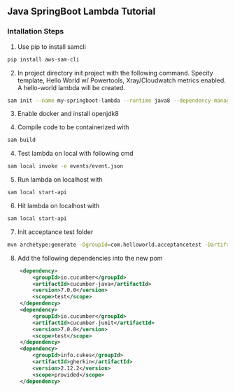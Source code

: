 ## Java SpringBoot Lambda Tutorial

### Intallation Steps

1) Use pip to install samcli 
```Bash
pip install aws-sam-cli
```
2) In project directory init project with the following command. Specity template, Hello World w/ Powertools, Xray/Cloudwatch metrics enabled. A hello-world lambda will be created. 
```Bash
sam init --name my-springboot-lambda --runtime java8 --dependency-manager maven
```
3) Enable docker and install openjdk8

4) Compile code to be containerized with 
```Bash
sam build
```

4) Test lambda on local with following cmd 
```Bash
sam local invoke -e events/event.json
```

5) Run lambda on localhost with
```Bash
sam local start-api
```

6) Hit lambda on localhost with
```Bash
sam local start-api
```
7) Init acceptance test folder
```Bash
mvn archetype:generate -DgroupId=com.helloworld.acceptancetest -DartifactId=CucumberTests -DarchetypeArtifactId=maven-archetype-quickstart -DinteractiveMode=false
```

8) Add the following dependencies into the new pom
```Xml
    <dependency>
        <groupId>io.cucumber</groupId>
        <artifactId>cucumber-java</artifactId>
        <version>7.0.0</version>
        <scope>test</scope>
    </dependency>
    <dependency>
        <groupId>io.cucumber</groupId>
        <artifactId>cucumber-junit</artifactId>
        <version>7.0.0</version>
        <scope>test</scope>
    </dependency>
    <dependency>
        <groupId>info.cukes</groupId>
        <artifactId>gherkin</artifactId>
        <version>2.12.2</version>
        <scope>provided</scope>
    </dependency>
```